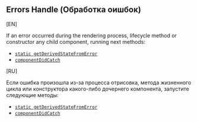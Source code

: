 ## Errors Handle (Обработка оишбок)

[EN]

If an error occurred during the rendering process, lifecycle method or constructor any child component, running next methods:

* [`static getDerivedStateFromError`](getDerivedStateFromError.md)
* [`componentDidCatch`](componentDidCatch.md)

[RU]

Если ошибка произошла из-за процесса отрисовка, метода жизненного цикла или конструктора какого-либо дочернего компонента, запустите следующие методы:

* [`static getDerivedStateFromError`](getDerivedStateFromError.md)
* [`componentDidCatch`](componentDidCatch.md)